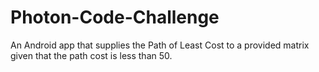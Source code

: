 # Photon-Code-Challenge
An Android app that supplies the Path of Least Cost to a provided matrix given that the path cost is less than 50.
